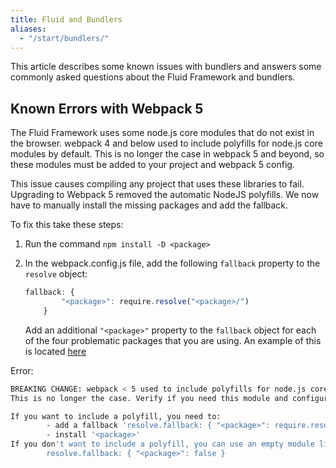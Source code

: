 ```yaml
---
title: Fluid and Bundlers
aliases:
  - "/start/bundlers/"
---
```


This article describes some known issues with bundlers and answers some commonly asked questions about the Fluid
Framework and bundlers.

## Known Errors with Webpack 5
The Fluid Framework uses some node.js core modules that do not exist in the browser. webpack 4 and below used to include polyfills for node.js core modules by default. This is no longer the case in webpack 5 and beyond, so these modules must be added to your project and webpack 5 config.

This issue causes compiling any project that uses these libraries to fail. Upgrading to Webpack 5 removed the automatic NodeJS polyfills. We now have to manually install the missing packages and add the fallback.

To fix this take these steps: 

1. Run the command `npm install -D <package>`
2. In the webpack.config.js file, add the following `fallback` property to the `resolve` object: 

    ```javascript
    fallback: { 
            "<package>": require.resolve("<package>/") 
        }
    ``` 

    Add an additional `"<package>"` property to the `fallback` object for each of the four problematic packages that you are using. An example of this is located [here](https://github.com/microsoft/FluidFramework/blob/a4c38234a920abe9b54b1c26a14c0a8e430cd3fa/packages/tools/webpack-fluid-loader/webpack.config.js#L37)

Error:
```bash
BREAKING CHANGE: webpack < 5 used to include polyfills for node.js core modules by default.
This is no longer the case. Verify if you need this module and configure a polyfill for it.

If you want to include a polyfill, you need to:
        - add a fallback 'resolve.fallback: { "<package>": require.resolve("<package>/") }'
        - install '<package>'
If you don't want to include a polyfill, you can use an empty module like this:
        resolve.fallback: { "<package>": false }
```
